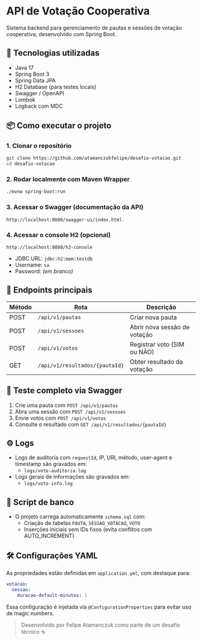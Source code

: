# API de Votação Cooperativa

Sistema backend para gerenciamento de pautas e sessões de votação cooperativa, desenvolvido com Spring Boot.

## 🚀 Tecnologias utilizadas
- Java 17
- Spring Boot 3
- Spring Data JPA
- H2 Database (para testes locais)
- Swagger / OpenAPI
- Lombok
- Logback com MDC

## 📦 Como executar o projeto

### 1. Clonar o repositório
```bash
git clone https://github.com/atamanczukfelipe/desafio-votacao.git
cd desafio-votacao
```

### 2. Rodar localmente com Maven Wrapper
```bash
./mvnw spring-boot:run
```

### 3. Acessar o Swagger (documentação da API)
```
http://localhost:8080/swagger-ui/index.html
```

### 4. Acessar o console H2 (opcional)
```
http://localhost:8080/h2-console
```
- JDBC URL: `jdbc:h2:mem:testdb`
- Username: `sa`
- Password: *(em branco)*

## 📘 Endpoints principais
| Método | Rota                            | Descrição                        |
|--------|----------------------------------|----------------------------------|
| POST   | `/api/v1/pautas`                | Criar nova pauta                 |
| POST   | `/api/v1/sessoes`               | Abrir nova sessão de votação     |
| POST   | `/api/v1/votos`                 | Registrar voto (SIM ou NÃO)      |
| GET    | `/api/v1/resultados/{pautaId}`  | Obter resultado da votação       |

## 🧪 Teste completo via Swagger
1. Crie uma pauta com `POST /api/v1/pautas`
2. Abra uma sessão com `POST /api/v1/sessoes`
3. Envie votos com `POST /api/v1/votos`
4. Consulte o resultado com `GET /api/v1/resultados/{pautaId}`

## ⚙️ Logs
- Logs de auditoria com `requestId`, IP, URI, método, user-agent e timestamp são gravados em:
  - `logs/voto-auditoria.log`
- Logs gerais de informações são gravados em:
  - `logs/voto-info.log`

## 🧾 Script de banco
- O projeto carrega automaticamente `schema.sql` com:
  - Criação de tabelas `PAUTA`, `SESSAO_VOTACAO`, `VOTO`
  - Inserções iniciais sem IDs fixos (evita conflitos com AUTO_INCREMENT)

## 🛠️ Configurações YAML
As propriedades estão definidas em `application.yml`, com destaque para:
```yaml
votacao:
  sessao:
    duracao-default-minutos: 1
```
Essa configuração é injetada via `@ConfigurationProperties` para evitar uso de magic numbers.


> Desenvolvido por Felipe Atamanczuk como parte de um desafio técnico ☕
